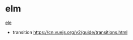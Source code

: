 # elm
[ele](https://github.com/bailicangdu/vue2-elm/blob/master/src/App.vue)

- transition
https://cn.vuejs.org/v2/guide/transitions.html
